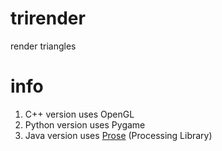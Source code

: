# trirender
render triangles
# info
1. C++ version uses OpenGL
2. Python version uses Pygame
3. Java version uses <a href="https://github.com/eshnd/prose">Prose</a> (Processing Library)
